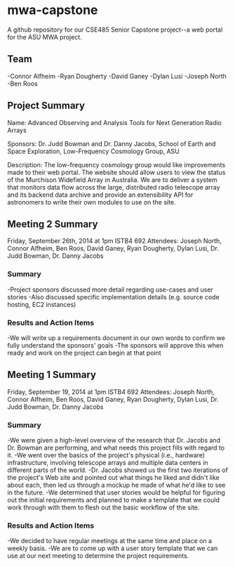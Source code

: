 mwa-capstone
============

A github repository for our CSE485 Senior Capstone project--a web portal for the ASU MWA project. 

Team
----
-Connor Alfheim
-Ryan Dougherty
-David Ganey
-Dylan Lusi
-Joseph North
-Ben Roos

Project Summary
---------------
Name: Advanced Observing and Analysis Tools for Next Generation Radio Arrays

Sponsors: Dr. Judd Bowman and Dr. Danny Jacobs, School of Earth and Space Exploration, Low-Frequency Cosmology Group, ASU

Description: The low-frequency cosmology group would like improvements made to their web portal. The website should allow users to view the status of the Murchison Widefield Array in Australia. We are to deliver a system that monitors data flow across the large, distributed radio telescope array and its backend data archive and provide an extensibility API for astronomers to write their own modules to use on the site.

Meeting 2 Summary
-----------------
Friday, September 26th, 2014 at 1pm
ISTB4 692
Attendees: Joseph North, Connor Alfheim, Ben Roos, David Ganey, Ryan Dougherty, Dylan Lusi, Dr. Judd Bowman, Dr. Danny Jacobs

### Summary ###
-Project sponsors discussed more detail regarding use-cases and user stories
-Also discussed specific implementation details (e.g. source code hosting, EC2 instances)

### Results and Action Items ###
-We will write up a requirements document in our own words to confirm we fully understand the sponsors' goals
-The sponsors will approve this when ready and work on the project can begin at that point

Meeting 1 Summary
-----------------
Friday, September 19, 2014 at 1pm
ISTB4 692
Attendees: Joseph North, Connor Alfheim, Ben Roos, David Ganey, Ryan Dougherty, Dylan Lusi, Dr. Judd Bowman, Dr. Danny Jacobs

### Summary ###
-We were given a high-level overview of the research that Dr. Jacobs and Dr. Bowman are performing, and what needs this project fills with regard to it.
-We went over the basics of the project's physical (i.e., hardware) infrastructure, involving telescope arrays and multiple data centers in different parts of the world.
-Dr. Jacobs showed us the first two iterations of the project's Web site and pointed out what things he liked and didn't like about each, then led us through a mockup he made of what he'd like to see in the future.
-We determined that user stories would be helpful for figuring out the initial requirements and planned to make a template that we could work through with them to flesh out the basic workflow of the site.

### Results and Action Items ###
-We decided to have regular meetings at the same time and place on a weekly basis.
-We are to come up with a user story template that we can use at our next meeting to determine the project requirements.